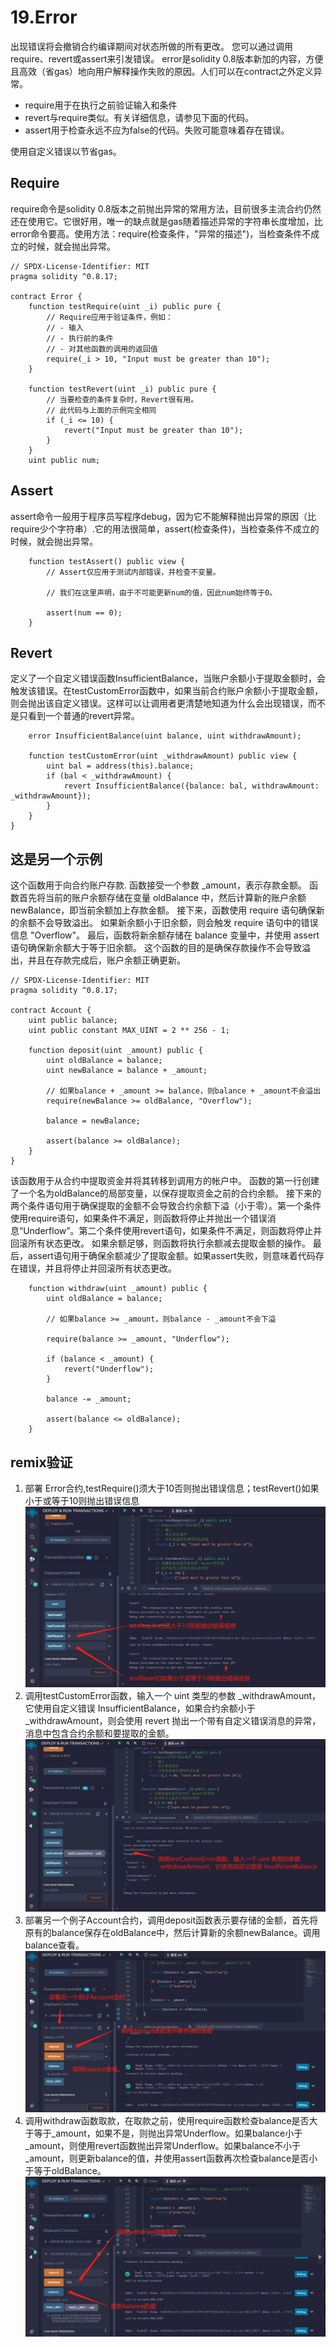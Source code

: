 # 19.Error
出现错误将会撤销合约编译期间对状态所做的所有更改。
您可以通过调用require、revert或assert来引发错误。
error是solidity 0.8版本新加的内容，方便且高效（省gas）地向用户解释操作失败的原因。人们可以在contract之外定义异常。

* require用于在执行之前验证输入和条件
* revert与require类似。有关详细信息，请参见下面的代码。
* assert用于检查永远不应为false的代码。失败可能意味着存在错误。

使用自定义错误以节省gas。
## Require
require命令是solidity 0.8版本之前抛出异常的常用方法，目前很多主流合约仍然还在使用它。它很好用，唯一的缺点就是gas随着描述异常的字符串长度增加，比error命令要高。使用方法：require(检查条件，"异常的描述")，当检查条件不成立的时候，就会抛出异常。
```solidity
// SPDX-License-Identifier: MIT
pragma solidity ^0.8.17;

contract Error {
    function testRequire(uint _i) public pure {
        // Require应用于验证条件，例如：
        // - 输入
        // - 执行前的条件
        // - 对其他函数的调用的返回值
        require(_i > 10, "Input must be greater than 10");
    }

    function testRevert(uint _i) public pure {
        // 当要检查的条件复杂时，Revert很有用。
        // 此代码与上面的示例完全相同
        if (_i <= 10) {
            revert("Input must be greater than 10");
        }
    }
    uint public num;
```
## Assert
assert命令一般用于程序员写程序debug，因为它不能解释抛出异常的原因（比require少个字符串）.它的用法很简单，assert(检查条件)，当检查条件不成立的时候，就会抛出异常。
```solidity
    function testAssert() public view {
        // Assert仅应用于测试内部错误，并检查不变量。

        // 我们在这里声明，由于不可能更新num的值，因此num始终等于0。

        assert(num == 0);
    }
```
## Revert
定义了一个自定义错误函数InsufficientBalance，当账户余额小于提取金额时，会触发该错误。在testCustomError函数中，如果当前合约账户余额小于提取金额，则会抛出该自定义错误。这样可以让调用者更清楚地知道为什么会出现错误，而不是只看到一个普通的revert异常。
```solidity
    error InsufficientBalance(uint balance, uint withdrawAmount);

    function testCustomError(uint _withdrawAmount) public view {
        uint bal = address(this).balance;
        if (bal < _withdrawAmount) {
            revert InsufficientBalance({balance: bal, withdrawAmount: _withdrawAmount});
        }
    }
}
```
## 这是另一个示例
这个函数用于向合约账户存款.
函数接受一个参数 _amount，表示存款金额。
函数首先将当前的账户余额存储在变量 oldBalance 中，然后计算新的账户余额 newBalance，即当前余额加上存款金额。
接下来，函数使用 require 语句确保新的余额不会导致溢出。
如果新余额小于旧余额，则会触发 require 语句中的错误信息 "Overflow"。
最后，函数将新余额存储在 balance 变量中，并使用 assert 语句确保新余额大于等于旧余额。
这个函数的目的是确保存款操作不会导致溢出，并且在存款完成后，账户余额正确更新。
```solidity
// SPDX-License-Identifier: MIT
pragma solidity ^0.8.17;

contract Account {
    uint public balance;
    uint public constant MAX_UINT = 2 ** 256 - 1;
  
    function deposit(uint _amount) public {
        uint oldBalance = balance;
        uint newBalance = balance + _amount;

        // 如果balance + _amount >= balance，则balance + _amount不会溢出
        require(newBalance >= oldBalance, "Overflow");

        balance = newBalance;

        assert(balance >= oldBalance);
    }
}
```

该函数用于从合约中提取资金并将其转移到调用方的帐户中。
函数的第一行创建了一个名为oldBalance的局部变量，以保存提取资金之前的合约余额。
接下来的两个条件语句用于确保提取的金额不会导致合约余额下溢（小于零）。第一个条件使用require语句，如果条件不满足，则函数将停止并抛出一个错误消息“Underflow”。第二个条件使用revert语句，如果条件不满足，则函数将停止并回滚所有状态更改。
如果余额足够，则函数将执行余额减去提取金额的操作。
最后，assert语句用于确保余额减少了提取金额。如果assert失败，则意味着代码存在错误，并且将停止并回滚所有状态更改。

```solidity
    function withdraw(uint _amount) public {
        uint oldBalance = balance;

        // 如果balance >= _amount，则balance - _amount不会下溢

        require(balance >= _amount, "Underflow");

        if (balance < _amount) {
            revert("Underflow");
        }

        balance -= _amount;

        assert(balance <= oldBalance);
    }

```

## remix验证
1. 部署 Error合约,testRequire()须大于10否则抛出错误信息；testRevert()如果小于或等于10则抛出错误信息
![19-1.jpg](./img/19-1.jpg)
2. 调用testCustomError函数，输入一个 uint 类型的参数 _withdrawAmount，它使用自定义错误 InsufficientBalance，如果合约余额小于 _withdrawAmount，则会使用 revert 抛出一个带有自定义错误消息的异常，消息中包含合约余额和要提取的金额。
![19-2.jpg](./img/19-2.jpg)
3. 部署另一个例子Account合约，调用deposit函数表示要存储的金额，首先将原有的balance保存在oldBalance中，然后计算新的余额newBalance。调用balance查看。
![19-3.jpg](./img/19-3.jpg)
4. 调用withdraw函数取款，在取款之前，使用require函数检查balance是否大于等于_amount，如果不是，则抛出异常Underflow。如果balance小于_amount，则使用revert函数抛出异常Underflow。如果balance不小于_amount，则更新balance的值，并使用assert函数再次检查balance是否小于等于oldBalance。
![19-4.jpg](./img/19-4.jpg)
